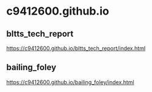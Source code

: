 # c9412600.github.io

## bltts_tech_report
https://c9412600.github.io/bltts_tech_report/index.html

## bailing_foley
https://c9412600.github.io/bailing_foley/index.html

